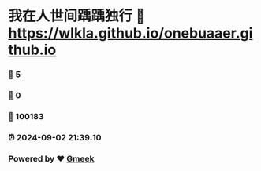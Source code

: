 # 我在人世间踽踽独行 :link: https://wlkla.github.io/onebuaaer.github.io 
### :page_facing_up: [5](https://wlkla.github.io/onebuaaer.github.io/tag.html) 
### :speech_balloon: 0 
### :hibiscus: 100183 
### :alarm_clock: 2024-09-02 21:39:10 
### Powered by :heart: [Gmeek](https://github.com/Meekdai/Gmeek)
